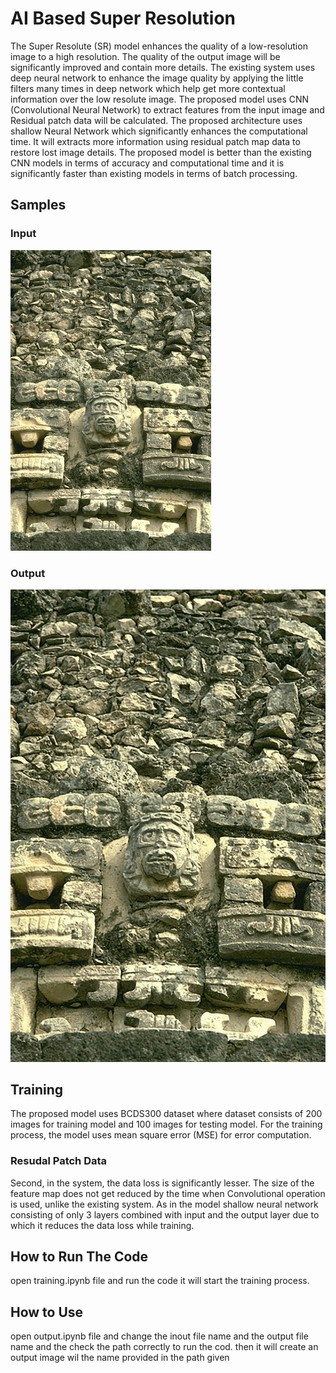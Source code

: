 # AI Based Super Resolution

The Super Resolute (SR) model enhances the
quality of a low-resolution image to a high
resolution. The quality of the output image will
be significantly improved and contain more
details. The existing system uses deep neural
network to enhance the image quality by
applying the little filters many times in deep
network which help get more contextual
information over the low resolute image. The
proposed model uses CNN (Convolutional
Neural Network) to extract features from the
input image and Residual patch data will be
calculated. The proposed architecture uses
shallow Neural Network which significantly
enhances the computational time. It will extracts
more information using residual patch map data
to restore lost image details. The proposed
model is better than the existing CNN models in
terms of accuracy and computational time and it
is significantly faster than existing models in
terms of batch processing.

## Samples
### Input
![input_Image](/model/33039.jpg "Input Image")
### Output
![Output_image](/model/output_filename_33039.jpg "Output Image")

## Training
The proposed model uses BCDS300 dataset
where dataset consists of 200 images for training
model and 100 images for testing model. For the
training process, the model uses mean square
error (MSE) for error computation.

### Resudal  Patch Data
Second, in the system, the data loss is
significantly lesser. The size of the feature map
does not get reduced by the time when
Convolutional operation is used, unlike the
existing system. As in the model shallow neural
network consisting of only 3 layers combined
with input and the output layer due to which it
reduces the data loss while training.

## How to Run The Code
open training.ipynb file and run the code it will start the training process.

## How to Use
open output.ipynb file and change the inout file name and the output file name and the check the path correctly to run the cod.
then it will create an output image wil the name provided in the path given

